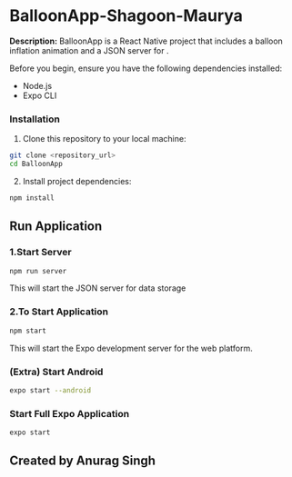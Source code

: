 # BalloonApp-Shagoon-Maurya

**Description:** BalloonApp is a React Native project that includes a balloon inflation animation and a JSON server for .

Before you begin, ensure you have the following dependencies installed:

- Node.js
- Expo CLI

### Installation

1. Clone this repository to your local machine:

```bash
git clone <repository_url>
cd BalloonApp

```

2. Install project dependencies:

```bash
npm install

```

## Run Application

### 1.Start Server

```bash
npm run server
```

This will start the JSON server for data storage

### 2.To Start Application

```bash
npm start
```

This will start the Expo development server for the web platform.

### (Extra) Start Android

```bash
expo start --android
```

### Start Full Expo Application

```bash
expo start
```


## Created by Anurag Singh
